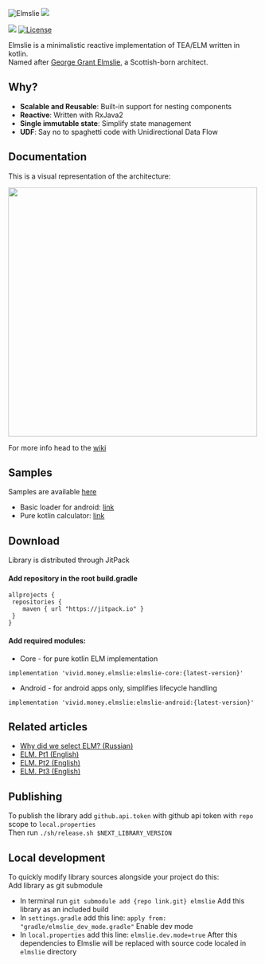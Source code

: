 ![Elmslie](https://user-images.githubusercontent.com/16104123/104534649-b5defa80-5625-11eb-98b6-d761623f8964.jpeg)
[![](https://jitpack.io/v/diklimchuk/test.svg)](https://jitpack.io/#diklimchuk/test)

[![](https://jitpack.io/v/vivid-money/elmslie.svg)](https://jitpack.io/#vivid-money/elmslie)
[![License](https://img.shields.io/badge/License-Apache%202.0-blue.svg)](https://opensource.org/licenses/Apache-2.0)

Elmslie is a minimalistic reactive implementation of TEA/ELM written in kotlin.  
Named after [George Grant Elmslie](https://en.wikipedia.org/wiki/George_Grant_Elmslie), a Scottish-born architect.

## Why?
- **Scalable and Reusable**: Built-in support for nesting components
- **Reactive**: Written with RxJava2
- **Single immutable state**: Simplify state management
- **UDF**: Say no to spaghetti code with Unidirectional Data Flow

## Documentation
This is a visual representation of the architecture:
<p>
<img src="https://user-images.githubusercontent.com/16104123/105693941-68119e80-5f11-11eb-931f-1fcb79c0dfa4.png" width="500">
</p>



For more info head to the [wiki](https://github.com/vivid-money/elmslie/wiki)

## Samples
Samples are available [here](https://github.com/vivid-money/elmslie/tree/main/elmslie-samples)
- Basic loader for android: [link](https://github.com/vivid-money/elmslie/tree/main/elmslie-samples/android-loader)
- Pure kotlin calculator: [link](https://github.com/vivid-money/elmslie/tree/main/elmslie-samples/kotlin-calculator)

## Download
Library is distributed through JitPack

#### Add repository in the root build.gradle
```
allprojects {
 repositories {
    maven { url "https://jitpack.io" }
 }
}
```

#### Add required modules:
- Core - for pure kotlin ELM implementation

`implementation 'vivid.money.elmslie:elmslie-core:{latest-version}'`

- Android - for android apps only, simplifies lifecycle handling  

`implementation 'vivid.money.elmslie:elmslie-android:{latest-version}'`

## Related articles
- [Why did we select ELM? (Russian)](https://habr.com/ru/company/vivid_money/blog/534386/)
- [ELM. Pt1 (English)](https://proandroiddev.com/taming-state-in-android-with-elm-architecture-and-kotlin-part-1-566caae0f706)
- [ELM. Pt2 (English)](https://proandroiddev.com/taming-state-in-android-with-elm-architecture-and-kotlin-part-2-c709f75f7596)
- [ELM. Pt3 (English)](https://proandroiddev.com/taming-state-in-android-with-elm-architecture-and-kotlin-part-2-c709f75f7596)

## Publishing
To publish the library add `github.api.token` with github api token with `repo` scope to `local.properties`  
Then run `./sh/release.sh $NEXT_LIBRARY_VERSION`

## Local development
To quickly modify library sources alongside your project do this:  
Add library as git submodule
- In terminal run `git submodule add {repo link.git} elmslie`
Add this library as an included build
- In `settings.gradle` add this line: `apply from: "gradle/elmslie_dev_mode.gradle"`
Enable dev mode
- In `local.properties` add this line: `elmslie.dev.mode=true`
After this dependencies to Elmslie will be replaced with source code localed in `elmslie` directory
